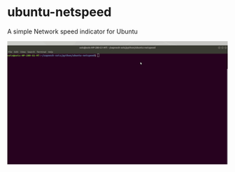 # ubuntu-netspeed
A simple Network speed indicator for Ubuntu

![ubuntu-netspeed](https://raw.githubusercontent.com/SapneshNaik/ubuntu-netspeed/master/doc/ubuntu-netspeed.gif)
